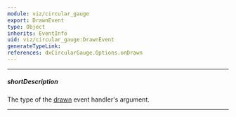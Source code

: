 ```yaml
---
module: viz/circular_gauge
export: DrawnEvent
type: Object
inherits: EventInfo
uid: viz/circular_gauge:DrawnEvent
generateTypeLink: 
references: dxCircularGauge.Options.onDrawn
---
```

---
##### shortDescription
The type of the [drawn]({basewidgetpath}/Events/#drawn) event handler's argument.

---
<!-- Description goes here -->